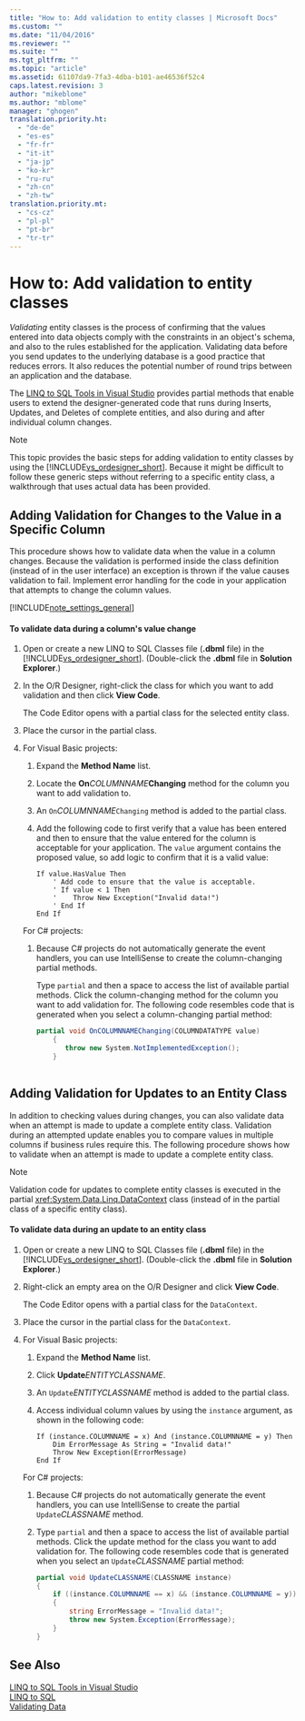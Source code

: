 ```yaml
---
title: "How to: Add validation to entity classes | Microsoft Docs"
ms.custom: ""
ms.date: "11/04/2016"
ms.reviewer: ""
ms.suite: ""
ms.tgt_pltfrm: ""
ms.topic: "article"
ms.assetid: 61107da9-7fa3-4dba-b101-ae46536f52c4
caps.latest.revision: 3
author: "mikeblome"
ms.author: "mblome"
manager: "ghogen"
translation.priority.ht: 
  - "de-de"
  - "es-es"
  - "fr-fr"
  - "it-it"
  - "ja-jp"
  - "ko-kr"
  - "ru-ru"
  - "zh-cn"
  - "zh-tw"
translation.priority.mt: 
  - "cs-cz"
  - "pl-pl"
  - "pt-br"
  - "tr-tr"
---
```

# How to: Add validation to entity classes
*Validating* entity classes is the process of confirming that the values entered into data objects comply with the constraints in an object's schema, and also to the rules established for the application. Validating data before you send updates to the underlying database is a good practice that reduces errors. It also reduces the potential number of round trips between an application and the database.  
  
 The [LINQ to SQL Tools in Visual Studio](../data-tools/linq-to-sql-tools-in-visual-studio2.md) provides partial methods that enable users to extend the designer-generated code that runs during Inserts, Updates, and Deletes of complete entities, and also during and after individual column changes.  
  
> [!NOTE]
>  This topic provides the basic steps for adding validation to entity classes by using the [!INCLUDE[vs_ordesigner_short](../data-tools/includes/vs_ordesigner_short_md.md)]. Because it might be difficult to follow these generic steps without referring to a specific entity class, a walkthrough that uses actual data has been provided.  
  
## Adding Validation for Changes to the Value in a Specific Column  
 This procedure shows how to validate data when the value in a column changes. Because the validation is performed inside the class definition (instead of in the user interface) an exception is thrown if the value causes validation to fail. Implement error handling for the code in your application that attempts to change the column values.  
  
 [!INCLUDE[note_settings_general](../data-tools/includes/note_settings_general_md.md)]  
  
#### To validate data during a column's value change  
  
1.  Open or create a new LINQ to SQL Classes file (**.dbml** file) in the [!INCLUDE[vs_ordesigner_short](../data-tools/includes/vs_ordesigner_short_md.md)]. (Double-click the **.dbml** file in **Solution Explorer**.)  
  
2.  In the O/R Designer, right-click the class for which you want to add validation and then click **View Code**.  
  
     The Code Editor opens with a partial class for the selected entity class.  
  
3.  Place the cursor in the partial class.  
  
4.  For Visual Basic projects:  
  
    1.  Expand the **Method Name** list.  
  
    2.  Locate the **On***COLUMNNAME***Changing** method for the column you want to add validation to.  
  
    3.  An `On`*COLUMNNAME*`Changing` method is added to the partial class.  
  
    4.  Add the following code to first verify that a value has been entered and then to ensure that the value entered for the column is acceptable for your application. The `value` argument contains the proposed value, so add logic to confirm that it is a valid value:  
  
        ```vb#  
        If value.HasValue Then  
            ' Add code to ensure that the value is acceptable.  
            ' If value < 1 Then  
            '    Throw New Exception("Invalid data!")  
            ' End If  
        End If  
        ```  
  
     For C# projects:  
  
    1.  Because C# projects do not automatically generate the event handlers, you can use IntelliSense to create the column-changing partial methods.  
  
         Type `partial` and then a space to access the list of available partial methods. Click the column-changing method for the column you want to add validation for. The following code resembles code that is generated when you select a column-changing partial method:  
  
        ```c#  
        partial void OnCOLUMNNAMEChanging(COLUMNDATATYPE value)  
            {  
               throw new System.NotImplementedException();  
            }  
  
        ```  
  
## Adding Validation for Updates to an Entity Class  
 In addition to checking values during changes, you can also validate data when an attempt is made to update a complete entity class. Validation during an attempted update enables you to compare values in multiple columns if business rules require this. The following procedure shows how to validate when an attempt is made to update a complete entity class.  
  
> [!NOTE]
>  Validation code for updates to complete entity classes is executed in the partial <xref:System.Data.Linq.DataContext> class (instead of in the partial class of a specific entity class).  
  
#### To validate data during an update to an entity class  
  
1.  Open or create a new LINQ to SQL Classes file (**.dbml** file) in the [!INCLUDE[vs_ordesigner_short](../data-tools/includes/vs_ordesigner_short_md.md)]. (Double-click the **.dbml** file in **Solution Explorer**.)  
  
2.  Right-click an empty area on the O/R Designer and click **View Code**.  
  
     The Code Editor opens with a partial class for the `DataContext`.  
  
3.  Place the cursor in the partial class for the `DataContext`.  
  
4.  For Visual Basic projects:  
  
    1.  Expand the **Method Name** list.  
  
    2.  Click **Update***ENTITYCLASSNAME*.  
  
    3.  An `Update`*ENTITYCLASSNAME* method is added to the partial class.  
  
    4.  Access individual column values by using the `instance` argument, as shown in the following code:  
  
        ```vb#  
        If (instance.COLUMNNAME = x) And (instance.COLUMNNAME = y) Then  
            Dim ErrorMessage As String = "Invalid data!"  
            Throw New Exception(ErrorMessage)  
        End If  
        ```  
  
     For C# projects:  
  
    1.  Because C# projects do not automatically generate the event handlers, you can use IntelliSense to create the partial `Update`*CLASSNAME* method.  
  
    2.  Type `partial` and then a space to access the list of available partial methods. Click the update method for the class you want to add validation for. The following code resembles code that is generated when you select an `Update`*CLASSNAME* partial method:  
  
        ```c#  
        partial void UpdateCLASSNAME(CLASSNAME instance)  
        {  
            if ((instance.COLUMNNAME == x) && (instance.COLUMNNAME = y))  
            {  
                string ErrorMessage = "Invalid data!";  
                throw new System.Exception(ErrorMessage);  
            }  
        }  
        ```  
  
## See Also  
 [LINQ to SQL Tools in Visual Studio](../data-tools/linq-to-sql-tools-in-visual-studio2.md)   
 [LINQ to SQL](http://msdn.microsoft.com/Library/73d13345-eece-471a-af40-4cc7a2f11655)   
 [Validating Data](validate-data-in-datasets.md)